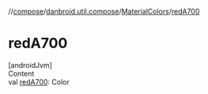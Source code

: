 //[compose](../../../index.md)/[danbroid.util.compose](../index.md)/[MaterialColors](index.md)/[redA700](red-a700.md)



# redA700  
[androidJvm]  
Content  
val [redA700](red-a700.md): Color  



